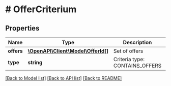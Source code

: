 # # OfferCriterium

## Properties

Name | Type | Description | Notes
------------ | ------------- | ------------- | -------------
**offers** | [**\OpenAPI\Client\Model\OfferId[]**](OfferId.md) | Set of offers | [optional]
**type** | **string** | Criteria type: CONTAINS_OFFERS | [optional]

[[Back to Model list]](../../README.md#models) [[Back to API list]](../../README.md#endpoints) [[Back to README]](../../README.md)
